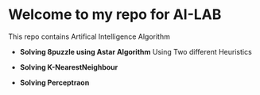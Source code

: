 # Welcome to my repo for AI-LAB
  This repo contains Artifical Intelligence Algorithm 
  

- __Solving 8puzzle using Astar Algorithm__
  Using Two different Heuristics 

- __Solving K-NearestNeighbour__
  

- __Solving Perceptraon__



